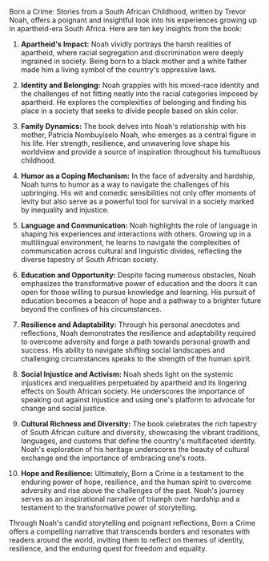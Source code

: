 Born a Crime: Stories from a South African Childhood, written by Trevor Noah, offers a poignant and insightful look into his experiences growing up in apartheid-era South Africa. Here are ten key insights from the book:

1. **Apartheid's Impact:** Noah vividly portrays the harsh realities of apartheid, where racial segregation and discrimination were deeply ingrained in society. Being born to a black mother and a white father made him a living symbol of the country's oppressive laws.

2. **Identity and Belonging:** Noah grapples with his mixed-race identity and the challenges of not fitting neatly into the racial categories imposed by apartheid. He explores the complexities of belonging and finding his place in a society that seeks to divide people based on skin color.

3. **Family Dynamics:** The book delves into Noah's relationship with his mother, Patricia Nombuyiselo Noah, who emerges as a central figure in his life. Her strength, resilience, and unwavering love shape his worldview and provide a source of inspiration throughout his tumultuous childhood.

4. **Humor as a Coping Mechanism:** In the face of adversity and hardship, Noah turns to humor as a way to navigate the challenges of his upbringing. His wit and comedic sensibilities not only offer moments of levity but also serve as a powerful tool for survival in a society marked by inequality and injustice.

5. **Language and Communication:** Noah highlights the role of language in shaping his experiences and interactions with others. Growing up in a multilingual environment, he learns to navigate the complexities of communication across cultural and linguistic divides, reflecting the diverse tapestry of South African society.

6. **Education and Opportunity:** Despite facing numerous obstacles, Noah emphasizes the transformative power of education and the doors it can open for those willing to pursue knowledge and learning. His pursuit of education becomes a beacon of hope and a pathway to a brighter future beyond the confines of his circumstances.

7. **Resilience and Adaptability:** Through his personal anecdotes and reflections, Noah demonstrates the resilience and adaptability required to overcome adversity and forge a path towards personal growth and success. His ability to navigate shifting social landscapes and challenging circumstances speaks to the strength of the human spirit.

8. **Social Injustice and Activism:** Noah sheds light on the systemic injustices and inequalities perpetuated by apartheid and its lingering effects on South African society. He underscores the importance of speaking out against injustice and using one's platform to advocate for change and social justice.

9. **Cultural Richness and Diversity:** The book celebrates the rich tapestry of South African culture and diversity, showcasing the vibrant traditions, languages, and customs that define the country's multifaceted identity. Noah's exploration of his heritage underscores the beauty of cultural exchange and the importance of embracing one's roots.

10. **Hope and Resilience:** Ultimately, Born a Crime is a testament to the enduring power of hope, resilience, and the human spirit to overcome adversity and rise above the challenges of the past. Noah's journey serves as an inspirational narrative of triumph over hardship and a testament to the transformative power of storytelling.

Through Noah's candid storytelling and poignant reflections, Born a Crime offers a compelling narrative that transcends borders and resonates with readers around the world, inviting them to reflect on themes of identity, resilience, and the enduring quest for freedom and equality.
